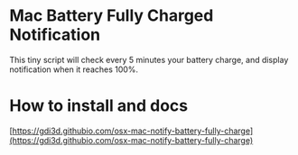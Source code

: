 # Mac Battery Fully Charged Notification

This tiny script will check every 5 minutes your battery charge, and  display notification when it reaches 100%.

# How to install and docs

[https://gdi3d.githubio.com/osx-mac-notify-battery-fully-charge](https://gdi3d.githubio.com/osx-mac-notify-battery-fully-charge)
